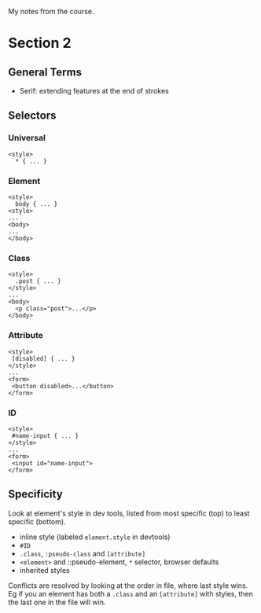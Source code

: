 My notes from the course.

# Section 2
## General Terms

- Serif: extending features at the end of strokes

## Selectors

### Universal 
```
<style>
  * { ... }
```

### Element
```
<style>
  body { ... }
<style>
...
<body>
...
</body>
```

### Class
```
<style>
  .post { ... }
</style>
...
<body>
  <p class="post">...</p>
</body>
```
 
 ### Attribute
 ```
 <style>
  [disabled] { ... }
</style>
...
<form>
  <button disabled>...</button>
</form>
 ```

 ### ID
 ```
 <style>
  #name-input { ... }
</style>
...
<form>
  <input id="name-input">
</form>
 ```
## Specificity

Look at element's style in dev tools, listed from most specific (top) to least specific (bottom).

* inline style (labeled `element.style` in devtools)
* `#ID`
* `.class`, `:pseudo-class` and `[attribute]`
* `<element>` and ::pseudo-element, `*` selector, browser defaults
* inherited styles

Conflicts are resolved by looking at the order in file, where last style wins.  Eg if you an element has both a `.class` and an `[attribute]` with styles, then the last one in the file will win.